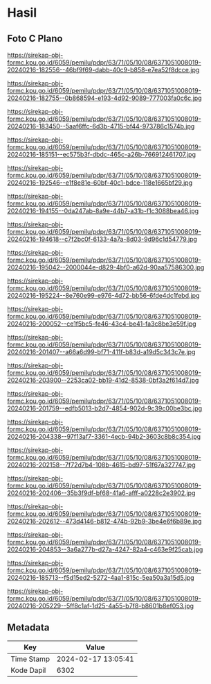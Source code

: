 # Hasil

## Foto C Plano

https://sirekap-obj-formc.kpu.go.id/6059/pemilu/pdpr/63/71/05/10/08/6371051008019-20240216-182556--46bf9f69-dabb-40c9-b858-e7ea52f8dcce.jpg

https://sirekap-obj-formc.kpu.go.id/6059/pemilu/pdpr/63/71/05/10/08/6371051008019-20240216-182755--0b868594-e193-4d92-9089-777003fa0c6c.jpg

https://sirekap-obj-formc.kpu.go.id/6059/pemilu/pdpr/63/71/05/10/08/6371051008019-20240216-183450--5aaf6ffc-6d3b-4715-bf44-973786c1574b.jpg

https://sirekap-obj-formc.kpu.go.id/6059/pemilu/pdpr/63/71/05/10/08/6371051008019-20240216-185151--ec575b3f-dbdc-465c-a26b-766912461707.jpg

https://sirekap-obj-formc.kpu.go.id/6059/pemilu/pdpr/63/71/05/10/08/6371051008019-20240216-192546--e1f8e81e-60bf-40c1-bdce-118e1665bf29.jpg

https://sirekap-obj-formc.kpu.go.id/6059/pemilu/pdpr/63/71/05/10/08/6371051008019-20240216-194155--0da247ab-8a9e-44b7-a31b-f1c3088bea46.jpg

https://sirekap-obj-formc.kpu.go.id/6059/pemilu/pdpr/63/71/05/10/08/6371051008019-20240216-194618--c7f2bc0f-6133-4a7a-8d03-9d96c1d54779.jpg

https://sirekap-obj-formc.kpu.go.id/6059/pemilu/pdpr/63/71/05/10/08/6371051008019-20240216-195042--2000044e-d829-4bf0-a62d-90aa57586300.jpg

https://sirekap-obj-formc.kpu.go.id/6059/pemilu/pdpr/63/71/05/10/08/6371051008019-20240216-195224--8e760e99-e976-4d72-bb56-6fde4dc1febd.jpg

https://sirekap-obj-formc.kpu.go.id/6059/pemilu/pdpr/63/71/05/10/08/6371051008019-20240216-200052--ce1f5bc5-fe46-43c4-be41-fa3c8be3e59f.jpg

https://sirekap-obj-formc.kpu.go.id/6059/pemilu/pdpr/63/71/05/10/08/6371051008019-20240216-201407--a66a6d99-bf71-411f-b83d-a19d5c343c7e.jpg

https://sirekap-obj-formc.kpu.go.id/6059/pemilu/pdpr/63/71/05/10/08/6371051008019-20240216-203900--2253ca02-bb19-41d2-8538-0bf3a2f614d7.jpg

https://sirekap-obj-formc.kpu.go.id/6059/pemilu/pdpr/63/71/05/10/08/6371051008019-20240216-201759--edfb5013-b2d7-4854-902d-9c39c00be3bc.jpg

https://sirekap-obj-formc.kpu.go.id/6059/pemilu/pdpr/63/71/05/10/08/6371051008019-20240216-204338--97f13af7-3361-4ecb-94b2-3603c8b8c354.jpg

https://sirekap-obj-formc.kpu.go.id/6059/pemilu/pdpr/63/71/05/10/08/6371051008019-20240216-202158--7f72d7b4-108b-4615-bd97-51f67a327747.jpg

https://sirekap-obj-formc.kpu.go.id/6059/pemilu/pdpr/63/71/05/10/08/6371051008019-20240216-202406--35b3f9df-bf68-41a6-afff-a0228c2e3902.jpg

https://sirekap-obj-formc.kpu.go.id/6059/pemilu/pdpr/63/71/05/10/08/6371051008019-20240216-202612--473d4146-b812-474b-92b9-3be4e6f6b89e.jpg

https://sirekap-obj-formc.kpu.go.id/6059/pemilu/pdpr/63/71/05/10/08/6371051008019-20240216-204853--3a6a277b-d27a-4247-82a4-c463e9f25cab.jpg

https://sirekap-obj-formc.kpu.go.id/6059/pemilu/pdpr/63/71/05/10/08/6371051008019-20240216-185713--f5d15ed2-5272-4aa1-815c-5ea50a3a15d5.jpg

https://sirekap-obj-formc.kpu.go.id/6059/pemilu/pdpr/63/71/05/10/08/6371051008019-20240216-205229--5ff8c1af-1d25-4a55-b7f8-b8601b8ef053.jpg


## Metadata

| Key        | Value               |
| ---------- | ------------------- |
| Time Stamp | 2024-02-17 13:05:41 |
| Kode Dapil | 6302                |



